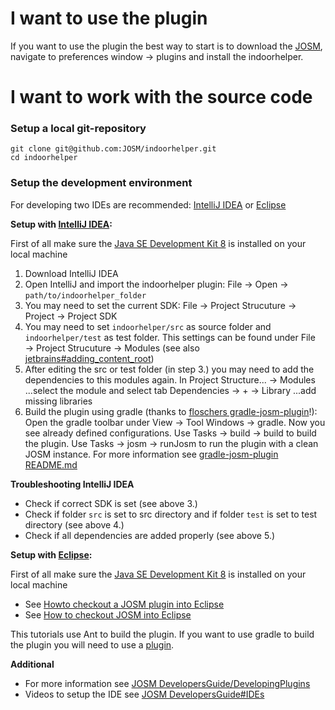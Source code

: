 # I want to use the plugin

If you want to use the plugin the best way to start is to download the [JOSM](https://josm.openstreetmap.de/), navigate to preferences window → plugins and install the indoorhelper.

# I want to work with the source code

### Setup a local git-repository

```
git clone git@github.com:JOSM/indoorhelper.git
cd indoorhelper
```

### Setup the development environment

For developing two IDEs are recommended: [IntelliJ IDEA](https://www.jetbrains.com/de-de/idea/) or [Eclipse](https://www.eclipse.org/downloads/)

**Setup with [IntelliJ IDEA](https://www.jetbrains.com/de-de/idea/):**

 First of all make sure the [Java SE Development Kit 8](https://www.oracle.com/de/java/technologies/javase/javase-jdk8-downloads.html) is installed on your local machine 
 1. Download IntelliJ IDEA
 2. Open IntelliJ and import the indoorhelper plugin: File → Open → `path/to/indoorhelper_folder`
 3. You may need to set the current SDK: File → Project Strucuture → Project → Project SDK
 4. You may need to set `indoorhelper/src` as source folder and `indoorhelper/test` as test folder. This settings can be found under File → Project Strucuture → Modules (see also [jetbrains#adding_content_root](https://www.jetbrains.com/help/idea/content-roots.html#adding_content_root))
 5. After editing the src or test folder (in step 3.) you may need to add the dependencies to this modules again. In Project Structure... → Modules ...select the module and select tab Dependencies → + → Library ...add missing libraries
 6. Build the plugin using gradle (thanks to [floschers gradle-josm-plugin](https://gitlab.com/floscher/gradle-josm-plugin/-/tree/master)!): Open the gradle toolbar under View → Tool Windows → gradle. Now you see already defined configurations. Use Tasks → build → build to build the plugin. Use Tasks → josm → runJosm to run the plugin with a clean JOSM instance. For more information see [ gradle-josm-plugin README.md](https://gitlab.com/floscher/gradle-josm-plugin/-/blob/master/README.md)

**Troubleshooting IntelliJ IDEA**
* Check if correct SDK is set (see above 3.)
* Check if folder `src` is set to src directory and if folder `test` is set to test directory (see above 4.)
* Check if all dependencies are added properly (see above 5.)

**Setup with [Eclipse](https://www.eclipse.org/downloads/):**

First of all make sure the [Java SE Development Kit 8](https://www.oracle.com/de/java/technologies/javase/javase-jdk8-downloads.html) is installed on your local machine 

* See [Howto checkout a JOSM plugin into Eclipse](https://www.youtube.com/watch?v=Z3OjG3nDvzA)
* See [How to checkout JOSM into Eclipse](https://www.youtube.com/watch?v=-LoWGf-hqiQ)

This tutorials use Ant to build the plugin. If you want to use gradle to build the plugin you will need to use a [plugin](https://docs.gradle.org/current/userguide/eclipse_plugin.html).


**Additional**
* For more information see [JOSM DevelopersGuide/DevelopingPlugins](https://josm.openstreetmap.de/wiki/DevelopersGuide/DevelopingPlugins)
* Videos to setup the IDE see [JOSM DevelopersGuide#IDEs](https://josm.openstreetmap.de/wiki/DevelopersGuide#IDEs)
